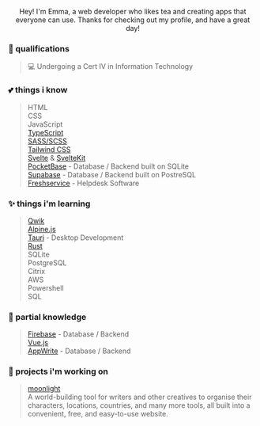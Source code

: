 <p align="center"> 
  Hey! I'm Emma, a web developer who likes tea and creating apps that everyone can use. Thanks for checking out my profile, and have a great day!
</p>

### **🍵 qualifications**
> 💻 Undergoing a Cert IV in Information Technology <br>

### **💕 things i know**
> HTML <br>
> CSS <br>
> JavaScript <br>
> [TypeScript](https://typescriptlang.org) <br>
> [SASS/SCSS](https://sass-lang.com) <br> 
> [Tailwind CSS](https://tailwindcss.com) <br>
> [Svelte](https://svelte.dev) & [SvelteKit](https://kit.svelte.dev) <br>
> [PocketBase](https://pocketbase.io) - Database / Backend built on SQLite <br>
> [Supabase](https://supabase.com) - Database / Backend built on PostreSQL <br>
> [Freshservice](https://freshworks.com/freshservice/) - Helpdesk Software <br>

### **✨ things i'm learning**
> [Qwik](https://qwik.builder.io/) <br>
> [Alpine.js](https://alpinejs.dev/) <br>
> [Tauri](https://tauri.app) - Desktop Development <br>
> [Rust](https://rustlang.org) <br>
> SQLite <br>
> PostgreSQL <br>
> Citrix <br>
> AWS <br>
> Powershell <br>
> SQL <br>

### **🥞 partial knowledge**
> [Firebase](https://firebase.google.com/) - Database / Backend <br>
> [Vue.js](https://vuejs.org/) <br>
> [AppWrite](https://appwrite.io) - Database / Backend <br>


### **🦀 projects i'm working on**
> [moonlight](https://tealwriter.com) <br>
> A world-building tool for writers and other creatives to organise their characters, locations, countries, and many more tools, all built into a convenient, free, and easy-to-use website.

